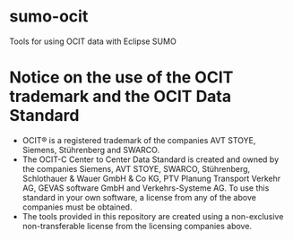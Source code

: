# sumo-ocit
Tools for using OCIT data with Eclipse SUMO

# Notice on the use of the OCIT trademark and the OCIT Data Standard
- OCIT® is a registered trademark of the companies AVT STOYE, Siemens, Stührenberg and SWARCO.
- The OCIT-C Center to Center Data Standard is created and owned by the companies Siemens, AVT STOYE, SWARCO, Stührenberg, Schlothauer & Wauer GmbH & Co KG, PTV Planung Transport Verkehr AG, GEVAS software GmbH and Verkehrs-Systeme AG. To use this standard in your own software, a license from any of the above companies must be obtained.
- The tools provided in this repository are created using a non-exclusive non-transferable license from the licensing companies above.
